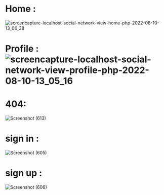 # Home :
![screencapture-localhost-social-network-view-home-php-2022-08-10-13_06_38](https://user-images.githubusercontent.com/91725214/183857513-f8272563-7ae4-41b6-aa5d-4681dbcb38f2.png)
# Profile :![screencapture-localhost-social-network-view-profile-php-2022-08-10-13_05_16](https://user-images.githubusercontent.com/91725214/183857747-4363e930-2082-4fa0-87b9-ff342e00f78a.png)
# 404:
![Screenshot (613)](https://user-images.githubusercontent.com/91725214/184480001-95de43b7-7b7a-4669-a301-91e1011ee2a7.png)

# sign in :
![Screenshot (605)](https://user-images.githubusercontent.com/91725214/182661712-4bdc494b-c2f8-42b5-ac22-46f0c9a3d0ba.png)
# sign up :
![Screenshot (606)](https://user-images.githubusercontent.com/91725214/182661727-1ac8a493-2fef-4982-8a9b-c7a3ab43f558.png)
